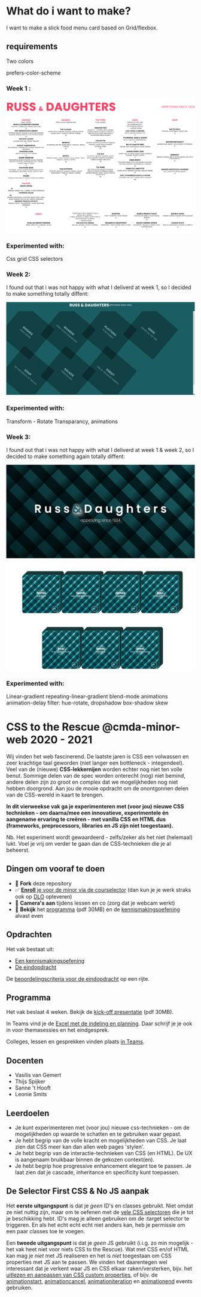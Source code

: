# What do i want to make?

I want to make a slick food menu card based on Grid/flexbox.

## requirements

Two colors

prefers-color-scheme


### Week 1 :

![week1](https://raw.githubusercontent.com/RowinRuizendaal/css-to-the-rescue-2021/master/docs/img/week1.png)


### Experimented with:

Css grid
CSS selectors

### Week 2:

I found out that i was not happy with what I deliverd at week 1, so I decided to make something totally diffent:

![week2](https://raw.githubusercontent.com/RowinRuizendaal/css-to-the-rescue-2021/master/docs/img/week2.png)

### Experimented with:

Transform - Rotate
Transparancy,
animations


### Week 3:

I found out that i was not happy with what I deliverd at week 1 & week 2, so I decided to make something again totally diffent:

![week2](https://raw.githubusercontent.com/RowinRuizendaal/css-to-the-rescue-2021/master/docs/img/week3.png)


### Experimented with:

Linear-gradient
repeating-linear-gradient
blend-mode
animations
animation-delay
filter: hue-rotate, dropshadow
box-shadow
skew


# CSS to the Rescue @cmda-minor-web 2020 - 2021

Wij vinden het web fascinerend. De laatste jaren is CSS een volwassen en zeer krachtige taal geworden (niet langer een bottleneck - integendeel). Veel van de (nieuwe) **CSS-lekkernijen** worden echter nog niet ten volle benut. Sommige delen van de spec worden onterecht (nog) niet bemind, andere delen zijn zo groot en complex dat we mogelijkheden nog niet hebben doorgrond. Aan jou de  mooie opdracht om de onontgonnen delen van de CSS-wereld in kaart te brengen.

**In dit vierweekse vak ga je experimenteren met (voor jou) nieuwe CSS technieken - om daarna/mee een innovatieve, experimentele én aangename ervaring te creëren - met vanilla CSS en HTML dus (frameworks, preprocessors, libraries en JS zijn niet toegestaan).**

Nb. Het experiment wordt gewaardeerd - zelfs/zeker als het niet (helemaal) lukt. Voel je vrij om verder te gaan dan de CSS-technieken die je al beheerst.

## Dingen om vooraf te doen
- 🔱 **Fork** deze repository
- ✅ [**Enroll** je voor de minor via de courselector](https://icthva.sharepoint.com/sites/courseselector#/CourseSelector/web-design-and-development/2020-2021) (dan kun je je werk straks ook op [DLO](https://dlo.mijnhva.nl/d2l/home/275640) opleveren)
- 🎥 **Camera's aan** tijdens lessen en co (zorg dat je webcam werkt)
- 📒 **Bekijk** het [programma](https://cmda-minor-web.github.io/css-to-the-rescue-2021/files/CSSttR-Kickoff.pdf) (pdf 30MB) en de [kennismakingsoefening](https://cmda-minor-web.github.io/css-to-the-rescue-2021/oefening.html) alvast even

## Opdrachten
Het vak bestaat uit:
- [Een kennismakingsoefening](https://cmda-minor-web.github.io/css-to-the-rescue-2021/oefening.html)
- [De eindopdracht](https://cmda-minor-web.github.io/css-to-the-rescue-2021/index.html)

De [beoordelingscriteria voor de eindopdracht](https://cmda-minor-web.github.io/css-to-the-rescue-2021/beoordelingsformulier.html) op een rijte.

## Programma
Het vak beslaat 4 weken. Bekijk de [kick-off presentatie](https://cmda-minor-web.github.io/css-to-the-rescue-2021/files/CSSttR-Kickoff.pdf) (pdf 30MB). 

In Teams vind je de [Excel met de indeling en planning](https://teams.microsoft.com/l/file/6E37FED4-91C7-4293-A7C4-C0309D24634D?tenantId=0907bb1e-21fc-476f-8843-02d09ceb59a7&fileType=xlsx&objectUrl=https%3A%2F%2Ficthva.sharepoint.com%2Fsites%2FFDMCI_EDU__CMD20_21_Minor_Web_5i7j73jt%2FShared%20Documents%2F03%20-%20CSS%20to%20the%20Rescue%2FCSS%20to%20the%20rescue%20-%20Indeling%20%26%20Planning.xlsx&baseUrl=https%3A%2F%2Ficthva.sharepoint.com%2Fsites%2FFDMCI_EDU__CMD20_21_Minor_Web_5i7j73jt&serviceName=teams&threadId=19:84bbb4a3b90d40a6b434649359689744@thread.tacv2&groupId=5d001f9a-0a4b-4768-92b1-0f1768328ba3). 
Daar schrijf je je ook in voor themasessies en het eindgesprek.

Colleges, lessen en gesprekken vinden plaats [in Teams](https://teams.microsoft.com/l/channel/19%3a84bbb4a3b90d40a6b434649359689744%40thread.tacv2/03%2520-%2520CSS%2520to%2520the%2520Rescue?groupId=5d001f9a-0a4b-4768-92b1-0f1768328ba3&tenantId=0907bb1e-21fc-476f-8843-02d09ceb59a7).

## Docenten
- Vasilis van Gemert
- Thijs Spijker
- Sanne 't Hooft
- Leonie Smits

## Leerdoelen
- Je kunt experimenteren met (voor jou) nieuwe css-technieken - om de mogelijkheden op waarde te schatten en te gebruiken waar gepast.
- Je hebt begrip van de volle kracht en mogelijkheden van CSS. Je laat zien dat CSS meer kan dan allen web pages 'stylen'.
- Je hebt begrip van de interactie-technieken van CSS (en HTML). De UX is aangenaam bruikbaar binnen de gekozen context(en).
- Je hebt begrip hoe progressive enhancement elegant toe te passen. Je laat zien dat je cascade, inheritance en specificity kunt toepassen.

[](https://docs.google.com/spreadsheets/d/1Xv48MSiACNmnM6nXpGGUb8mJDC459uSaxJszO_zLEp8/edit?usp=sharing)

## De Selector First CSS & No JS aanpak
Het **eerste uitgangspunt** is dat je *geen* ID's en classes gebruikt. Niet omdat ze niet nuttig zijn, maar om te oefenen met de [vele CSS selectoren](https://css-tricks.com/almanac/) die je tot je beschikking hebt. ID's mag je alleen gebruiken om de :target selector te triggeren. En als het echt echt echt niet anders kan, heb je permissie om een paar classes toe te voegen.

Een **tweede uitgangspunt** is dat je *geen* JS gebruikt (i.i.g. zo min mogelijk - het vak heet niet voor niets CSS to the Rescue). Wat met CSS en/of HTML kan mag je *niet* met JS realiseren en het is *niet* toegestaan om CSS properties met JS aan te passen. We vinden het daarentegen wel interessant dat je verkent waar JS en CSS elkaar raken/versterken, bijv. het [uitlezen en aanpassen van CSS custom properties](https://developer.mozilla.org/en-US/docs/Web/CSS/Using_CSS_custom_properties), of bijv. de [animationstart](https://developer.mozilla.org/en-US/docs/Web/API/HTMLElement/animationstart_event), [animationcancel](https://developer.mozilla.org/en-US/docs/Web/API/HTMLElement/animationcancel_event), [animationiteration](https://developer.mozilla.org/en-US/docs/Web/API/HTMLElement/animationiteration_event) en [animationend](https://developer.mozilla.org/en-US/docs/Web/API/HTMLElement/animationend_event) events gebruiken.
